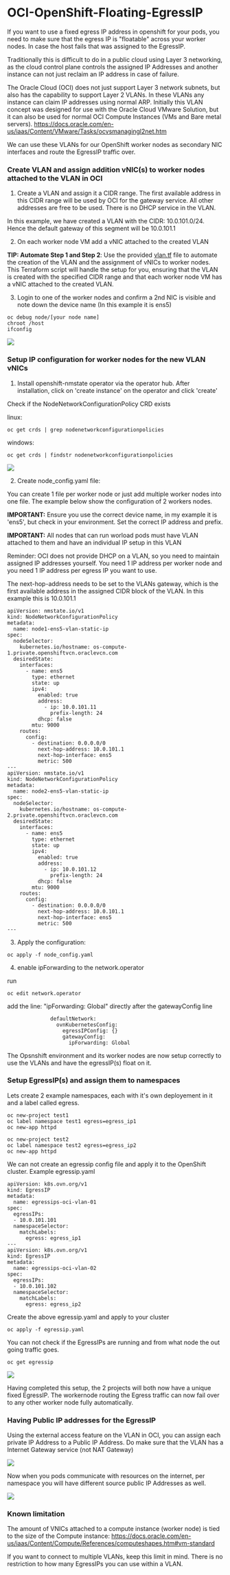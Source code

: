# OCI-OpenShift-Floating-EgressIP

If you want to use a fixed egress IP address in openshift for your pods, you need to make sure that the egress IP is "floatable" across your worker nodes. 
In case the host fails that was assigned to the EgressIP. 

Traditionally this is difficult to do in a public cloud using Layer 3 networking, as the cloud control plane controls
the assigned IP Addresses and another instance can not just reclaim an IP address in case of failure. 

The Oracle Cloud (OCI) does not just support Layer 3 network subnets, but also has the capability to support Layer 2 VLANs.
In these VLANs any instance can claim IP addresses using normal ARP. Initially this VLAN concept was designed for use with 
the Oracle Cloud VMware Solution, but it can also be used for normal OCI Compute Instances (VMs and Bare metal servers).
https://docs.oracle.com/en-us/iaas/Content/VMware/Tasks/ocvsmanagingl2net.htm

We can use these VLANs for our OpenShift worker nodes as secondary NIC interfaces and route the EgressIP traffic over.


### Create VLAN and assign addition vNIC(s) to worker nodes attached to the VLAN in OCI

1. Create a VLAN and assign it a CIDR range. The first available address in this CIDR range will be used by OCI for the gateway service.
All other addresses are free to be used. There is no DHCP service in the VLAN.

In this example, we have created a VLAN with the CIDR: 10.0.101.0/24. Hence the default gateway of this segment will be 10.0.101.1

2. On each worker node VM add a vNIC attached to the created VLAN

**TIP: Automate Step 1 and Step 2**: Use the provided [vlan.tf](tf_Create_and_Add_VLAN/vlan.tf) file to automate the creation of the VLAN and the assignment of vNICs to worker nodes. This Terraform script will handle the setup for you, ensuring that the VLAN is created with the specified CIDR range and that each worker node VM has a vNIC attached to the created VLAN.


3. Login to one of the worker nodes and confirm a 2nd NIC is visible and note down the device name (In this example it is ens5)

```
oc debug node/[your node name]
chroot /host
ifconfig
```


<img src="images/vnicsetup.jpg">


### Setup IP configuration for worker nodes for the new VLAN vNICs

1. Install openshift-nmstate operator via the operator hub. After installation, click on 'create instance' on the operator and click 'create'

Check if the NodeNetworkConfigurationPolicy CRD exists

linux: 

```oc get crds | grep nodenetworkconfigurationpolicies```

windows: 

```oc get crds | findstr nodenetworkconfigurationpolicies```

<img src="images/netconfigpolicy.jpg">

2. Create node_config.yaml file:

You can create 1 file per worker node or just add multiple worker nodes into one file. The example below show the configuration of 2 workers nodes.

**IMPORTANT:** Ensure you use the correct device name, in my example it is 'ens5', but check in your environment. Set the correct IP address and prefix. 

**IMPORTANT:** All nodes that can run worload pods must have VLAN attached to them and have an individual IP setup in this VLAN

Reminder: OCI does not provide DHCP on a VLAN, so you need to maintain assigned IP addresses yourself. You need 1 IP address per worker node and you need 1 IP address per egress IP you want to use.

The next-hop-address needs to be set to the VLANs gateway, which is the first available address in the assigned CIDR block of the VLAN. In this example this is 10.0.101.1

```
apiVersion: nmstate.io/v1
kind: NodeNetworkConfigurationPolicy
metadata:
  name: node1-ens5-vlan-static-ip
spec:
  nodeSelector:
    kubernetes.io/hostname: os-compute-1.private.openshiftvcn.oraclevcn.com
  desiredState:
    interfaces:
      - name: ens5
        type: ethernet
        state: up
        ipv4:
          enabled: true
          address:
            - ip: 10.0.101.11
              prefix-length: 24
          dhcp: false
        mtu: 9000
    routes:
      config:
        - destination: 0.0.0.0/0
          next-hop-address: 10.0.101.1
          next-hop-interface: ens5
          metric: 500
---
apiVersion: nmstate.io/v1
kind: NodeNetworkConfigurationPolicy
metadata:
  name: node2-ens5-vlan-static-ip
spec:
  nodeSelector:
    kubernetes.io/hostname: os-compute-2.private.openshiftvcn.oraclevcn.com
  desiredState:
    interfaces:
      - name: ens5
        type: ethernet
        state: up
        ipv4:
          enabled: true
          address:
            - ip: 10.0.101.12
              prefix-length: 24
          dhcp: false
        mtu: 9000
    routes:
      config:
        - destination: 0.0.0.0/0
          next-hop-address: 10.0.101.1
          next-hop-interface: ens5
          metric: 500
---

```

3. Apply the configuration:
```
oc apply -f node_config.yaml
```

4. enable ipForwarding to the network.operator

run
```
oc edit network.operator
```

add the line: "ipForwarding: Global"  directly after the gatewayConfig line

```
			  defaultNetwork:
			    ovnKubernetesConfig:
			      egressIPConfig: {}
			      gatewayConfig:
			        ipForwarding: Global
```

The Opsnshift environment and its worker nodes are now setup correctly to use the VLANs and have the egressIP(s) float on it.

### Setup EgressIP(s) and assign them to namespaces

Lets create 2 example namespaces, each with it's own deployement in it and a label called egress.

```
oc new-project test1
oc label namespace test1 egress=egress_ip1
oc new-app httpd

oc new-project test2
oc label namespace test2 egress=egress_ip2
oc new-app httpd
```

We can not create an egressip config file and apply it to the OpenShift cluster.
Example egressip.yaml

```
apiVersion: k8s.ovn.org/v1
kind: EgressIP
metadata:
  name: egressips-oci-vlan-01
spec:
  egressIPs:
  - 10.0.101.101
  namespaceSelector:
    matchLabels:
      egress: egress_ip1
---
apiVersion: k8s.ovn.org/v1
kind: EgressIP
metadata:
  name: egressips-oci-vlan-02
spec:
  egressIPs:
  - 10.0.101.102
  namespaceSelector:
    matchLabels:
      egress: egress_ip2
```

Create the above egressip.yaml and apply to your cluster
```
oc apply -f egressip.yaml
```

You can not check if the EgressIPs are running and from what node the out going traffic goes.
```
oc get egressip
```

<img src="./images/egressips.jpg">

Having completed this setup, the 2 projects will both now have a unique fixed EgressIP. The workernode routing the Egress traffic can now fail over to any other worker node fully automatically.

### Having Public IP addresses for the EgressIP

Using the external access feature on the VLAN in OCI, you can assign each private IP Address to a Public IP Address. Do make sure that the VLAN has a Internet Gateway service (not NAT Gateway)

<img src='images/publicip.jpg'>

Now when you pods communicate with resources on the internet, per namespace you will have different source public IP Addresses as well.

<img src='images/result.jpg'>

### Known limitation

The amount of VNICs attached to a compute instance (worker node) is tied to the size of the Compute instance: https://docs.oracle.com/en-us/iaas/Content/Compute/References/computeshapes.htm#vm-standard

If you want to connect to multiple VLANs, keep this limit in mind. There is no restriction to how many EgressIPs you can use within a VLAN. 






